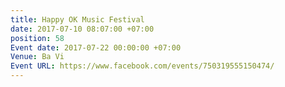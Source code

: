 ```yaml
---
title: Happy OK Music Festival
date: 2017-07-10 08:07:00 +07:00
position: 58
Event date: 2017-07-22 00:00:00 +07:00
Venue: Ba Vi
Event URL: https://www.facebook.com/events/750319555150474/
---
```


